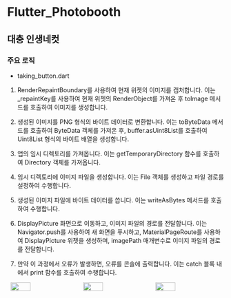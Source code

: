 # Flutter_Photobooth

## 대충 인생네컷
### 주요 로직
- taking_button.dart
1. RenderRepaintBoundary를 사용하여 현재 위젯의 이미지를 캡처합니다. 이는 _repaintKey를 사용하여 현재 위젯의 RenderObject를 가져온 후 toImage 메서드를 호출하여 이미지를 생성합니다.

2. 생성된 이미지를 PNG 형식의 바이트 데이터로 변환합니다. 이는 toByteData 메서드를 호출하여 ByteData 객체를 가져온 후, buffer.asUint8List를 호출하여 Uint8List 형식의 바이트 배열을 생성합니다.

3. 앱의 임시 디렉토리를 가져옵니다. 이는 getTemporaryDirectory 함수를 호출하여 Directory 객체를 가져옵니다.

4. 임시 디렉토리에 이미지 파일을 생성합니다. 이는 File 객체를 생성하고 파일 경로를 설정하여 수행합니다.

5. 생성된 이미지 파일에 바이트 데이터를 씁니다. 이는 writeAsBytes 메서드를 호출하여 수행합니다.

6. DisplayPicture 화면으로 이동하고, 이미지 파일의 경로를 전달합니다. 이는 Navigator.push를 사용하여 새 화면을 푸시하고, MaterialPageRoute를 사용하여 DisplayPicture 위젯을 생성하며, imagePath 매개변수로 이미지 파일의 경로를 전달합니다.

7. 만약 이 과정에서 오류가 발생하면, 오류를 콘솔에 출력합니다. 이는 catch 블록 내에서 print 함수를 호출하여 수행합니다.

<div style="display: flex; justify-content: space-around;">
  <img src="https://github.com/csc7545/flutter_photobooth/assets/74640695/90718f8c-1422-40d5-aa6d-190be45e61d2" width="30%">
  <img src="https://github.com/csc7545/flutter_photobooth/assets/74640695/1d38220a-e361-421a-a7aa-5d998905bd49" width="30%">
  <img src="https://github.com/csc7545/flutter_photobooth/assets/74640695/260f3a84-9a3c-432d-aada-4ccd00d7bfb2" width="30%">
</div>
